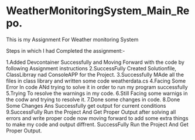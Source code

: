 # WeatherMonitoringSystem_Main_Repo.
This is my Assignment For Weather monitoring System

Steps in which I had Completed the assignment:-

1.Added Devcontainer Successfully and Moving Forward with the code by following Assignment instructions
2.SuccessFully Created Solutionfile, ClassLibrray nad ConsoleAPP for the Project.
3.Successfully MAde all the files in class library and written some code weatherdata.cs
4.Facing Some Error In code ANd trying to solve it in order to run my program successfully
5.Trying To resolve the warnings in my code.
6.Still Facing some warnigs in the codw and trying to resolve it. 
7.Done some changes in code.
8.Done Some Changes Ans Successfully get output for current conditions 
9.SuccessFully Run the Project And Get Proper Output after solving all errors and write proper code now moving forward to add some extra things to make my code and output diffrent.
SuccessFully Run the Project And Get Proper Output.